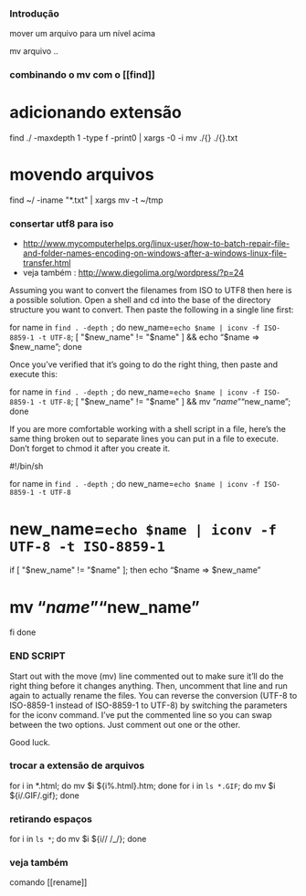 ### Introdução
mover um arquivo para um nível acima

  mv arquivo ..

### combinando o mv com o [[find]]

# adicionando extensão
find ./ -maxdepth 1 -type f -print0 | xargs -0 -i mv ./{} ./{}.txt

# movendo arquivos
find ~/ -iname "*.txt" | xargs mv -t ~/tmp

### consertar utf8 para iso
* http://www.mycomputerhelps.org/linux-user/how-to-batch-repair-file-and-folder-names-encoding-on-windows-after-a-windows-linux-file-transfer.html
* veja também : http://www.diegolima.org/wordpress/?p=24

Assuming you want to convert the filenames from
ISO to UTF8 then here is a possible solution. Open
 a shell and cd into the base of the directory structure
 you want to convert. Then paste the following in a single line first:

for name in `find . -depth `; do new_name=`echo $name | iconv -f ISO-8859-1 -t UTF-8`; [ "$new_name" != "$name" ] && echo “$name => $new_name”; done


Once you’ve verified that it’s going to do
the right thing, then paste and execute this:

for name in `find . -depth `; do new_name=`echo $name | iconv -f ISO-8859-1 -t UTF-8`; [ "$new_name" != "$name" ] && mv “$name” “$new_name”; done


If you are more comfortable working with a shell
script in a file, here’s the same thing broken out
to separate lines you can put in a file to execute.
Don’t forget to chmod it after you create it.


#!/bin/sh

for name in `find . -depth `; do
new_name=`echo $name | iconv -f ISO-8859-1 -t UTF-8`
# new_name=`echo $name | iconv -f UTF-8 -t ISO-8859-1`
if [ "$new_name" != "$name" ]; then
echo “$name => $new_name”
# mv “$name” “$new_name”
fi
done
### END SCRIPT


Start out with the move (mv) line commented out to
make sure it’ll do the right thing before it changes
anything. Then, uncomment that line and run again to
actually rename the files. You can reverse the conversion
(UTF-8 to ISO-8859-1 instead of ISO-8859-1 to UTF-8)
 by switching the parameters for the iconv command.
 I’ve put the commented line so you can swap between
 the two options. Just comment out one or the other.

Good luck.

### trocar a extensão de arquivos

for i in *.html; do mv $i ${i%.html}.htm; done
for i in `ls *.GIF`; do mv $i ${i/.GIF/.gif}; done

### retirando espaços

for i in `ls *`; do mv $i ${i// /_/}; done

### veja também
comando [[rename]]



